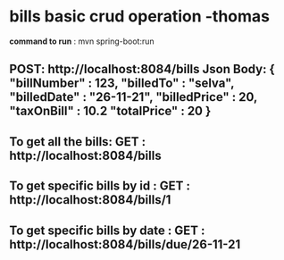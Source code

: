 # bills basic crud operation -thomas

**command to run** : mvn spring-boot:run

POST: http://localhost:8084/bills
**Json Body:**
{
	"billNumber" : 123,
	"billedTo" : "selva",
	"billedDate" : "26-11-21",
	"billedPrice" : 20,
	"taxOnBill" : 10.2
	"totalPrice" : 20
}
------------------------------------------
To get all the bills:
GET : http://localhost:8084/bills
------------------------------------------
To get specific bills by id :
GET : http://localhost:8084/bills/1
------------------------------------------
To get specific bills by date : 
GET : http://localhost:8084/bills/due/26-11-21
------------------------------------------
